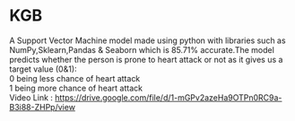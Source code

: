 # KGB
A Support Vector Machine model made using python with libraries such as NumPy,Sklearn,Pandas & Seaborn which is 85.71% accurate.The model predicts whether the person is prone to heart attack or not as it gives us a target value (0&1):<br>
0 being less chance of heart attack <br>
1 being more chance of heart attack <br>
Video Link : https://drive.google.com/file/d/1-mGPv2azeHa9OTPn0RC9a-B3i88-ZHPp/view

